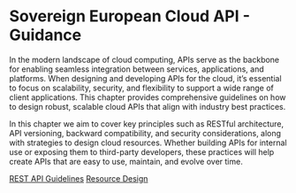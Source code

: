 # Sovereign European Cloud API - Guidance

In the modern landscape of cloud computing, APIs serve as the backbone for enabling seamless integration between services, applications, and platforms. When designing and developing APIs for the cloud, it’s essential to focus on scalability, security, and flexibility to support a wide range of client applications. This chapter provides comprehensive guidelines on how to design robust, scalable cloud APIs that align with industry best practices.

In this chapter we aim to cover key principles such as RESTful architecture, API versioning, backward compatibility, and security considerations, along with strategies to design cloud resources. Whether building APIs for internal use or exposing them to third-party developers, these practices will help create APIs that are easy to use, maintain, and evolve over time.

[REST API Guidelines](./rest-api-guidelines.md)
[Resource Design](./resource-design.md)